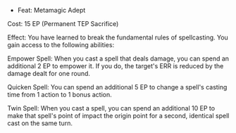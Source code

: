 - Feat: Metamagic Adept

Cost: 15 EP (Permanent TEP Sacrifice)

Effect: You have learned to break the fundamental rules of spellcasting. You gain access to the following abilities:

Empower Spell: When you cast a spell that deals damage, you can spend an additional 2 EP to empower it. If you do, the target's ERR is reduced by the damage dealt for one round.

Quicken Spell: You can spend an additional 5 EP to change a spell's casting time from 1 action to 1 bonus action.

Twin Spell: When you cast a spell, you can spend an additional 10 EP to make that spell's point of impact the origin point for a second, identical spell cast on the same turn.
